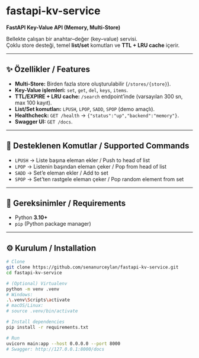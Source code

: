 # fastapi-kv-service
**FastAPI Key-Value API (Memory, Multi-Store)**

Bellekte çalışan bir anahtar–değer (key–value) servisi.  
Çoklu store desteği, temel **list/set** komutları ve **TTL + LRU cache** içerir.  

---

## ✨ Özellikler / Features
- **Multi-Store:** Birden fazla store oluşturulabilir (`/stores/{store}`).
- **Key-Value işlemleri:** `set`, `get`, `del`, `keys`, `items`.
- **TTL/EXPIRE + LRU cache:** `/search` endpoint’inde (varsayılan 300 sn, max 100 kayıt).
- **List/Set komutları:** `LPUSH`, `LPOP`, `SADD`, `SPOP` (demo amaçlı).
- **Healthcheck:** `GET /health` → `{"status":"up","backend":"memory"}`.
- **Swagger UI:** `GET /docs`.

---

## 🧩 Desteklenen Komutlar / Supported Commands
- `LPUSH` → Liste başına eleman ekler / Push to head of list
- `LPOP`  → Listenin başından eleman çeker / Pop from head of list
- `SADD`  → Set’e eleman ekler / Add to set
- `SPOP`  → Set’ten rastgele eleman çeker / Pop random element from set

---

## 🧰 Gereksinimler / Requirements
- Python **3.10+**
- `pip` (Python package manager)

---

## ⚙️ Kurulum / Installation
```bash
# Clone
git clone https://github.com/senanurceylan/fastapi-kv-service.git
cd fastapi-kv-service

# (Optional) Virtualenv
python -m venv .venv
# Windows:
.\.venv\Scripts\activate
# macOS/Linux:
# source .venv/bin/activate

# Install dependencies
pip install -r requirements.txt

# Run
uvicorn main:app --host 0.0.0.0 --port 8000
# Swagger: http://127.0.0.1:8000/docs

